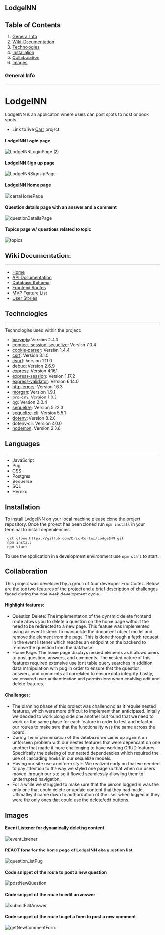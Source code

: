 ## LodgeINN
## Table of Contents 

1. [General Info](#general-info)
2. [Wiki-Documentation](#wiki-documentation)
3. [Technologies](#technologies)
4. [Installation](#installation)
5. [Collaboration](#collaboration)
6. [Images](#images)



### General Info 
***
# LodgeINN
LodgeINN is an application where users can post spots to host or book spots. 
* Link to live  [Carr](https://carra.herokuapp.com/) project. 


#### LodgeINN Login page
![LodgeINNLoginPage (2)](imgelink)


#### LodgeINN Sign up page
![LodgeINNSignUpPage](imgelink)


#### LodgeINN Home page
![carraHomePage](imgelink)


#### Question details page with an answer and a comment
![questionDetailsPage](imgelink)


#### Topics page w/ questions related to topic
![topics](imgelink)


## Wiki Documentation: 
***
* [Home](link)
* [API Documentation](link)
* [Database Schema](link)
* [Frontend Routes](link)
* [MVP Feature List](link)
* [User Stories](link)

## Technologies 
***
Technologies used within the project:
* [bcryptjs](https://www.npmjs.com/package/bcrypt): Version 2.4.3
* [connect-session-sequelize](https://www.npmjs.com/package/connect-session-sequelize): Version 7.0.4
*  [cookie-parser](https://www.npmjs.com/package/cookie-parser): Version 1.4.4
*  [csrf](https://www.npmjs.com/package/csrf): Version 3.1.0
*  [csurf](https://www.npmjs.com/package/csurf): Version 1.11.0
*  [debug](https://www.npmjs.com/package/debug): Version 2.6.9
*  [express](https://expressjs.com/en/4x/api.html#express): Version 4.16.1
*  [express-session](https://www.npmjs.com/package/express-session): Version 1.17.2
* [express-validator](https://express-validator.github.io/docs/): Version  6.14.0
* [http-errors](https://www.npmjs.com/package/http-errors): Version 1.6.3
* [morgan](https://www.npmjs.com/package/morgan): Version 1.9.1
* [pre-env](): Version 1.0.2
* [pg](https://www.npmjs.com/package/pg): Version 2.0.4
* [sequelize](https://sequelize.org/master/class/lib/sequelize.js~Sequelize.html): Version 5.22.3
* [sequelize-cli](https://sequelize.org/master/class/lib/sequelize.js~Sequelize.html): Version 5.5.1
* [dotenv](https://www.npmjs.com/package/dotenv): Version 8.2.0
* [dotenv-cli](https://www.npmjs.com/package/dotenv-cli): Version 4.0.0
* [nodemon](https://www.npmjs.com/package/nodemon): Version 2.0.6

## Languages 
***
* JavaScript
* Pug
* CSS
* Postgres
* Sequelize
* SQL
* Heroku

## Installation 
To install LodgeINN on your local machine please clone the project repository. Once the project has been cloned run ```npm install``` in your terminal to install dependencies.
```
 git clone https://github.com/Eric-Cortez/LodgeINN.git
 npm install
 npm start
```

To use the application in a development environment use ```npm start``` to start. 


## Collaboration
  This project was developed by a group of four developer Eric Cortez. Below are the top two features of the project and a brief description of challenges faced during the one week development cycle. 
#### Highlight features: 
* Question Delete: The implementation of the dynamic delete frontend route allows you to delete a question on the home page without the need to be redirected to a new page. This feature was implemented using an event listener to manipulate the document object model and remove the element from the page. This is done through a fetch request in the event listener which reaches an endpoint on the backend to remove the question from the database. 
* Home Page: The home page displays nested elements as it allows users to post question, answers, and comments. The nested nature of this features required extensive use joint table query searches in addition data manipulation with pug in order to ensure that the question, answers, and comments all correlated to ensure data integrity.  Lastly, we ensured user authentication and permissions when enabling edit and delete features.  


#### Challenges:   
* The planning phase of this project was challenging as it require nested features, which were more difficult to implement than anticipated. Initally we decided to work along side one another but found that we need to work on the same phase for each feature in order to test and refactor our routes to make sure that the functionality was the same across the board. 
* During the implementation of the database we came up against an unforseen problem with our nested features that were dependant on one another that made it more challenging to have working CRUD features. Specifically the deleting of our nested dependencies which required the use of cascading hooks in our sequelize models. 
* Having our site use a uniform style. We realized early on that we needed to pay attention to the way we styled one page so that when our users moved through our site so it  flowed seamlessly allowling them to uniterrupted navigation. 
* For a while we struggled to make sure that the person logged in was the only one that could delete or update content that they had made. Ultimatley it came down to authorization of the user when logged in they were the only ones that could use the delete/edit buttons. 

## Images 
#### Event Listener for dynamically deleting content
![eventListener](link)


#### REACT form for the home page of LodgeINN aka question list
![questionListPug](link)


#### Code snippet of the route to post a new question 
![postNewQuestion](link)


#### Code snippet of the route to edit an answer
![submitEditAnswer](link)


#### Code snippet of the route to get a form to post a new comment
![getNewCommentForm](link.png)


